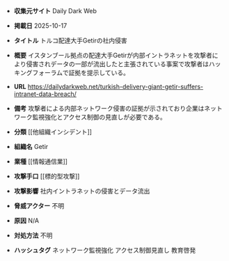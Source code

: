 - **収集元サイト**
Daily Dark Web

- **掲載日**
2025-10-17

- **タイトル**
トルコ配達大手Getirの社内侵害

- **概要**
イスタンブール拠点の配達大手Getirが内部イントラネットを攻撃者により侵害されデータの一部が流出したと主張されている事案で攻撃者はハッキングフォーラムで証拠を提示している。

- **URL**
https://dailydarkweb.net/turkish-delivery-giant-getir-suffers-intranet-data-breach/

- **備考**
攻撃者による内部ネットワーク侵害の証拠が示されており企業はネットワーク監視強化とアクセス制御の見直しが必要である。

- **分類**
[[他組織インシデント]]

- **組織名**
Getir

- **業種**
[[情報通信業]]

- **攻撃手口**
[[標的型攻撃]]

- **攻撃影響**
社内イントラネットの侵害とデータ流出

- **脅威アクター**
不明

- **原因**
N/A

- **対処方法**
不明

- **ハッシュタグ**
ネットワーク監視強化 アクセス制御見直し 教育啓発
